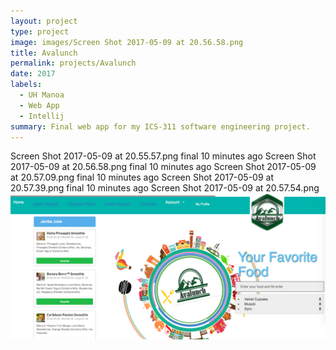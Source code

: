 ```yaml
---
layout: project
type: project
image: images/Screen Shot 2017-05-09 at 20.56.58.png
title: Avalunch
permalink: projects/Avalunch
date: 2017
labels:
  - UH Manoa
  - Web App
  - Intellij
summary: Final web app for my ICS-311 software engineering project.
---
```


Screen Shot 2017-05-09 at 20.55.57.png	final	10 minutes ago
Screen Shot 2017-05-09 at 20.56.58.png	final	10 minutes ago
Screen Shot 2017-05-09 at 20.57.09.png	final	10 minutes ago
Screen Shot 2017-05-09 at 20.57.39.png	final	10 minutes ago
Screen Shot 2017-05-09 at 20.57.54.png
<img class="ui medium aligned centered circular image" src="images/Screen Shot 2017-05-09 at 20.56.58.png">
